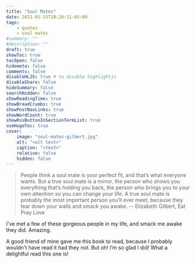 ```yaml
---
title: "Soul Mates"
date: 2021-01-15T20:20:11-05:00
tags:
    - quotes
    - soul mates
#summary: ""
#description: ""
draft: true
showToc: true
tocOpen: false
hidemeta: false
comments: false
disableHLJS: true # to disable highlightjs
disableShare: false
hideSummary: false
searchHidden: false
showReadingTime: true
showBreadCrumbs: true
showPostNavLinks: true
showWordCount: true
showRssButtonInSectionTermList: true
useHugoToc: true
cover:
    image: "soul-mates-gilbert.jpg"
    alt: "<alt text>"
    caption: "<text>"
    relative: false
    hidden: false
---
```


> People think a soul mate is your perfect fit, and that’s what everyone wants. But a true soul mate is a mirror, the person who shows you everything that’s holding you back, the person who brings you to your own attention so you can change your life. A true soul mate is probably the most important person you’ll ever meet, because they tear down your walls and smack you awake.
> -- Elizabeth Gilbert, Eat Pray Love

I've met a few of these gorgeous people in my life, and smack me awake they did. Amazing.

A good friend of mine gave me this book to read, because I probably wouldn't have read it had they not. But oh! I’m so glad I did! What a delightful read this one is!
